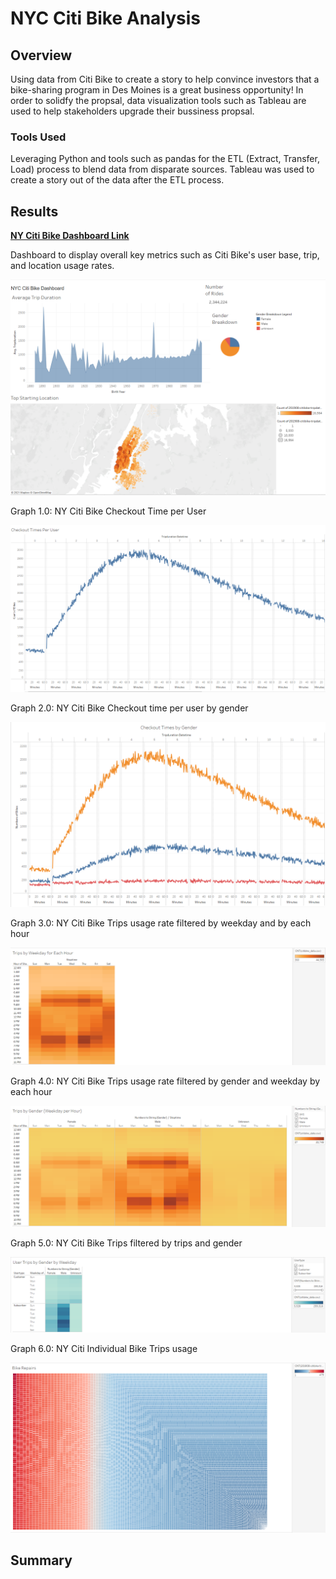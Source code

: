 # NYC Citi Bike Analysis 

## Overview 
Using data from Citi Bike to create a story to help convince investors that a bike-sharing program in Des Moines is a great business opportunity! In order to solidfy the propsal, data visualization tools such as Tableau are used to help stakeholders upgrade their bussiness propsal. 

### Tools Used 
Leveraging Python and tools such as pandas for the ETL (Extract, Transfer, Load) process to blend data from disparate sources. Tableau was used to create a story out of the data after the ETL process. 

## Results 
**[NY Citi Bike Dashboard Link](https://public.tableau.com/app/profile/justin.yen/viz/NYCCitiBikeDashboard_16370415658170/NYCCitiBike?publish=yes)**

Dashboard to display overall key metrics such as Citi Bike's user base, trip, and location usage rates.

![NY Citi Bike Dashboard](https://github.com/just-yen/bikesharing/blob/main/Resources/NYC%20Citi%20Bike%20Dashboard.PNG)

Graph 1.0: NY Citi Bike Checkout Time per User 

![NY Citi Bike Checkout Time Per User](https://github.com/just-yen/bikesharing/blob/main/Resources/Checkout%20time%20by%20User%20Overall.PNG)

Graph 2.0: NY Citi Bike Checkout time per user by gender

![NY Citi Bike Checkout Gender Overall](https://github.com/just-yen/bikesharing/blob/main/Resources/Checkout%20times%20by%20Gender%20Overall.PNG)

Graph 3.0: NY Citi Bike Trips usage rate filtered by weekday and by each hour

![NY Citi Bike Trips by Weekday for Each Hour](https://github.com/just-yen/bikesharing/blob/main/Resources/Trips%20by%20Weekday%20for%20Each%20Hour.PNG)

Graph 4.0: NY Citi Bike Trips usage rate filtered by gender and weekday by each hour

![NY Citi Bike Trips by Gender Weekday per Hour](https://github.com/just-yen/bikesharing/blob/main/Resources/Trips%20by%20Gender%20(Weekday%20per%20Hour).PNG)

Graph 5.0: NY Citi Bike Trips filtered by trips and gender 

![NY Citi User Trips by Gender by Weekday](https://github.com/just-yen/bikesharing/blob/main/Resources/User%20Trips%20by%20Gender%20by%20Weekday.PNG)

Graph 6.0: NY Citi Individual Bike Trips usage 

![NY Citi Bike Repairs](https://github.com/just-yen/bikesharing/blob/main/Resources/Bike%20Repairs.PNG)

## Summary 

